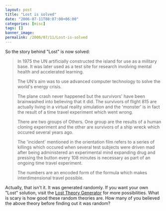 ```yaml
---
layout: post
title: "Lost is solved"
date: "2006-07-11T08:07:00+06:00"
categories: [misc]
tags: []
banner_image: 
permalink: /2006/07/11/Lost-is-solved
---
```


So the story behind "Lost" is now solved:

<blockquote>
In 1975 the UN artificially constructed the island for use as a military base. It was later used as a test site for research involving mental health and accelerated learning.

The UN's aim was to use advanced computer technology to solve the world's energy crisis.

The plane crash never happened but the survivors' have been brainwashed into believing that it did. The survivors of flight 815 are actually living in a virtual reality simulation and the 'monster' is in fact the result of a time travel experiment which went wrong.

There are two groups of Others. One group are the results of a human cloning experiment and the other are survivors of a ship wreck which occured several years ago.

The 'incident' mentioned in the orientation film refers to a series of killings which occured when several test subjects were driven mad after being administered an experimental mind expanding drug and pressing the button every 108 minutes is necessary as part of an ongoing time travel experiment.

The numbers are an encoded form of the formula which makes interdimensional travel possible.
</blockquote>

Actually, that isn't it. It was generated randomly. If you want your own "Lost" solution, visit the <a href="http://www.lost-theory-generator.com/">Lost Theory Generator</a> for more possibilities. What is scary is how good these random theories are. How many of you believed the above theory before finding out it was random?
